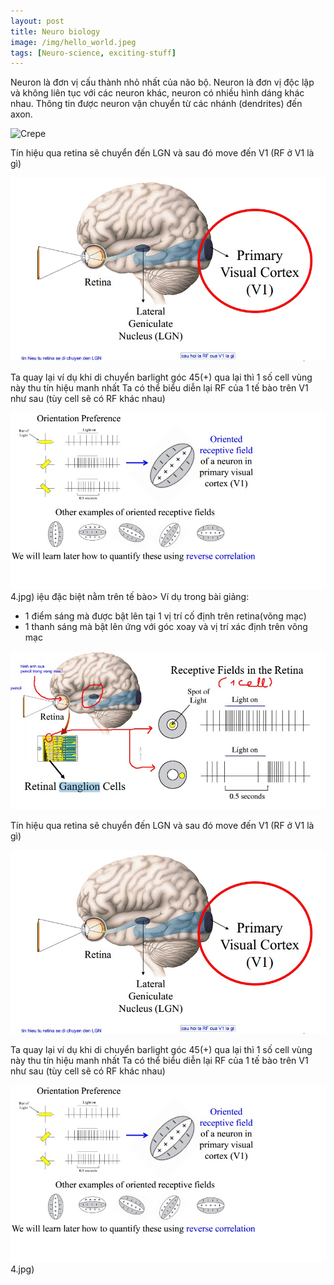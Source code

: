 ```yaml
---
layout: post
title: Neuro biology
image: /img/hello_world.jpeg
tags: [Neuro-science, exciting-stuff]
---
```


Neuron là đơn vị cấu thành nhỏ nhất của não bộ.
Neuron là đơn vị độc lập và không liên tục với các neuron khác, neuron có nhiều hình dáng khác nhau. Thông tin được neuron vận chuyển từ các nhánh (dendrites) đến axon.

![Crepe](/img/neuro-science-1/neuron-shapes.jpg)

Tín hiệu qua retina sẽ chuyển đến LGN và sau đó move đến V1 (RF ở V1 là gì)

![Crepe](/img/neuro-science-1/retina-2.jpg)

Ta quay lại ví dụ khi di chuyển barlight góc 45(+) qua lại thì 1 số cell vùng này thu tín hiệu manh nhất
Ta có thể biểu diễn lại RF của 1 tế bào trên V1 như sau (tùy cell sẽ có RF khác nhau)

![Crepe](/img/neuro-science-1/retina-4.jpg)
4.jpg)
iệu đặc biệt nằm trên tế bào>
Ví dụ trong bài giảng:
+ 1 điểm sáng mà được bật lên tại 1 vị trí cố định trên retina(võng mạc)
+ 1 thanh sáng mà bật lên ứng với góc xoay và vị trí xác định trên võng mạc

![Crepe](/img/neuro-science-1/retina-1.jpg)

Tín hiệu qua retina sẽ chuyển đến LGN và sau đó move đến V1 (RF ở V1 là gì)

![Crepe](/img/neuro-science-1/retina-2.jpg)

Ta quay lại ví dụ khi di chuyển barlight góc 45(+) qua lại thì 1 số cell vùng này thu tín hiệu manh nhất
Ta có thể biểu diễn lại RF của 1 tế bào trên V1 như sau (tùy cell sẽ có RF khác nhau)

![Crepe](/img/neuro-science-1/retina-4.jpg)
4.jpg)

